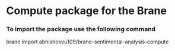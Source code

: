 # Compute package for the Brane

### To import the package use the following command
brane import abhishekvu109/brane-sentimental-analysis-compute
